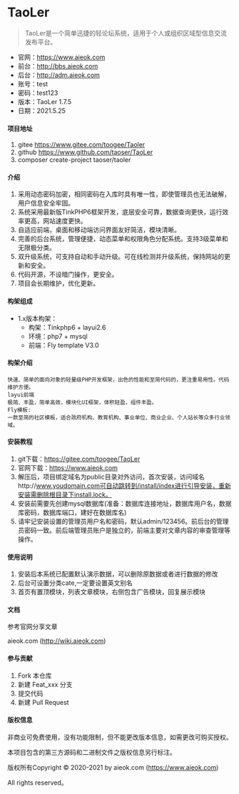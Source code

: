 # TaoLer

> TaoLer是一个简单迅捷的轻论坛系统，适用于个人或组织区域型信息交流发布平台。

 * 官网：https://www.aieok.com
 * 前台：http://bbs.aieok.com
 * 后台：http://adm.aieok.com
 * 账号：test
 * 密码：test123
 * 版本：TaoLer 1.7.5
 * 日期：2021.5.25

#### 项目地址

1.	gitee	https://www.gitee.com/toogee/Taoler
2.	github	https://www.github.com/taoser/TaoLer
3.  composer create-project taoser/taoler

#### 介绍

1.	采用动态密码加密，相同密码在入库时具有唯一性，即使管理员也无法破解，用户信息安全牢固。
2.	系统采用最新版TinkPHP6框架开发，底层安全可靠，数据查询更快，运行效率更高，网站速度更快。
3.	自适应前端，桌面和移动端访问界面友好简洁，模块清晰。
4.	完善的后台系统，管理便捷，动态菜单和权限角色分配系统。支持3级菜单和无限极分类。
5.	双升级系统，可支持自动和手动升级。可在线检测并升级系统，保持网站的更新和安全。
6.	代码开源，不设暗门操作，更安全。
7.	项目会长期维护，优化更新。


#### 构架组成
- 1.x版本构架：
	- 构架：Tinkphp6 + layui2.6
	- 环境：php7 + mysql
	- 前端：Fly template V3.0
	
#### 构架介绍
	快速、简单的面向对象的轻量级PHP开发框架，出色的性能和至简代码的，更注重易用性。代码维护方便。
	layui前端
	极简、丰盈，简单高效，模块化UI框架，体积轻盈，组件丰盈。
	Fly模板:
	一款至简的社区模板，适合政府机构、教育机构、事业单位、商业企业、个人站长等众多行业领域。

#### 安装教程

1.	git下载：https://gitee.com/toogee/TaoLer
2.	官网下载：https://www.aieok.com
3.	解压后，项目绑定域名为public目录对外访问，首次安装，访问域名http://www.youdomain.com可自动跳转到/install/index进行引导安装，重新安装需删除根目录下install.lock。
4.	安装前需要先创建mysql数据库(准备：数据库连接地址，数据库用户名，数据库密码，数据库端口，建好在数据库名)
5.	请牢记安装设置的管理员用户名和密码，默认admin/123456。前后台的管理员密码一致。前后端管理员账户是独立的，前端主要对文章内容的审查管理等操作。

#### 使用说明

1.	安装后本系统已配置默认演示数据，可以删除原数据或者进行数据的修改
2.	后台可设置分类cate,一定要设置英文别名
3.	首页有置顶模块，列表文章模块，右侧包含广告模块，回复展示模块

#### 文档

 参考官网分享文章
 
 aieok.com (http://wiki.aieok.com)

#### 参与贡献

1.  Fork 本仓库
2.  新建 Feat_xxx 分支
3.  提交代码
4.  新建 Pull Request

#### 版权信息

非商业可免费使用，没有功能限制，但不能更改版本信息，如需更改可购买授权。

本项目包含的第三方源码和二进制文件之版权信息另行标注。

版权所有Copyright © 2020-2021 by aieok.com (https://www.aieok.com)

All rights reserved。
